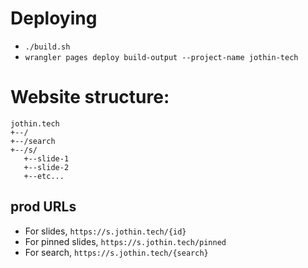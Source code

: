# Deploying
 - `./build.sh`
 - `wrangler pages deploy build-output --project-name jothin-tech`

# Website structure:
```
jothin.tech
+--/
+--/search
+--/s/
   +--slide-1
   +--slide-2
   +--etc...
```

## prod URLs
 - For slides, `https://s.jothin.tech/{id}`
 - For pinned slides, `https://s.jothin.tech/pinned`
 - For search, `https://s.jothin.tech/{search}`

